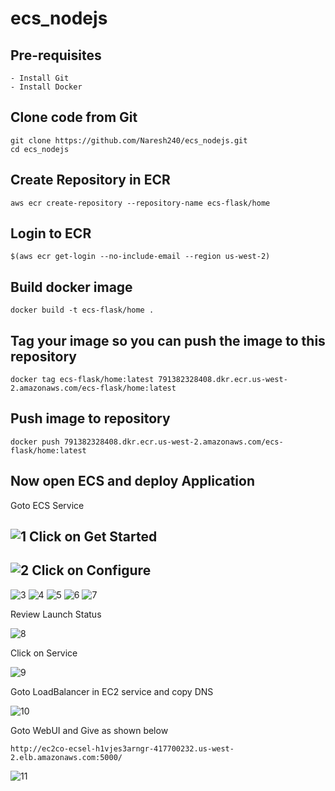 # ecs_nodejs

Pre-requisites
--------
    - Install Git
    - Install Docker
    
Clone code from Git
-----
    git clone https://github.com/Naresh240/ecs_nodejs.git
    cd ecs_nodejs
    
Create Repository in ECR 
----------
    aws ecr create-repository --repository-name ecs-flask/home
    
Login to ECR
-------
    $(aws ecr get-login --no-include-email --region us-west-2)
    
Build docker image
------
    docker build -t ecs-flask/home .
    
Tag your image so you can push the image to this repository
-----------
    docker tag ecs-flask/home:latest 791382328408.dkr.ecr.us-west-2.amazonaws.com/ecs-flask/home:latest
   
Push image to repository
------------
    docker push 791382328408.dkr.ecr.us-west-2.amazonaws.com/ecs-flask/home:latest
    
Now open ECS and deploy Application
------------
Goto ECS Service

![1](https://user-images.githubusercontent.com/58024415/82076932-2da5ff80-96fc-11ea-90d1-2868e91a877e.png)
Click on Get Started
-------
![2](https://user-images.githubusercontent.com/58024415/82077397-f8e67800-96fc-11ea-86e7-4d5e37a3aaa9.png)
Click on Configure
-------
![3](https://user-images.githubusercontent.com/58024415/82077424-06036700-96fd-11ea-85ea-b64dd67f0c46.png)
![4](https://user-images.githubusercontent.com/58024415/82077443-14518300-96fd-11ea-8dfb-c540a8c0e9e0.png)
![5](https://user-images.githubusercontent.com/58024415/82077454-17e50a00-96fd-11ea-908d-2326935b0198.png)
![6](https://user-images.githubusercontent.com/58024415/82077458-1b789100-96fd-11ea-9bbd-a245c2ca4ea3.png)
![7](https://user-images.githubusercontent.com/58024415/82077465-1ddaeb00-96fd-11ea-9380-e640d8201772.png)

Review Launch Status

![8](https://user-images.githubusercontent.com/58024415/82077469-1fa4ae80-96fd-11ea-82fb-6f144bca7e5c.png)

Click on Service

![9](https://user-images.githubusercontent.com/58024415/82077646-65617700-96fd-11ea-96b6-8f4429d2e61c.png)

Goto LoadBalancer in EC2 service and copy DNS

![10](https://user-images.githubusercontent.com/58024415/82077781-9e99e700-96fd-11ea-9371-963269bfb9c2.png)

Goto WebUI and Give as shown below

    http://ec2co-ecsel-h1vjes3arngr-417700232.us-west-2.elb.amazonaws.com:5000/

![11](https://user-images.githubusercontent.com/58024415/82077951-ee78ae00-96fd-11ea-85ef-25b6c1a182e9.png)
